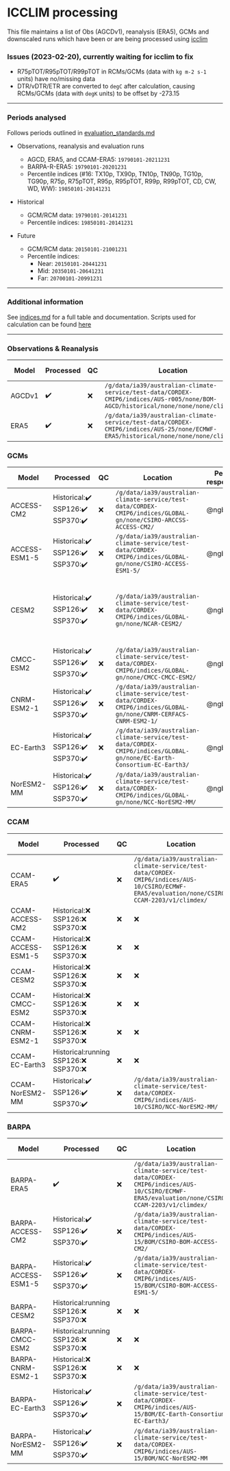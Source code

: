 # ICCLIM processing

This file maintains a list of Obs (AGCDv1), reanalysis (ERA5), GCMs and downscaled runs which have been or are being processed using [icclim](https://github.com/AusClimateService/indices)

### Issues (2023-02-20), currently waiting for icclim to fix
- R75pTOT/R95pTOT/R99pTOT in RCMs/GCMs (data with `kg m-2 s-1` units) have no/missing data
- DTR/vDTR/ETR are converted to `degC` after calculation, causing RCMs/GCMs (data with `degK` units) to be offset by -273.15
---
### Periods analysed
Follows periods outlined in [evaluation_standards.md](https://github.com/AusClimateService/ccam-evaluation/blob/main/evaluation_standards.md)

- Observations, reanalysis and evaluation runs
  - AGCD, ERA5, and CCAM-ERA5: `19790101-20211231`
  - BARPA-R-ERA5: `19790101-20201231`
  - Percentile indices (#16: TX10p, TX90p, TN10p, TN90p, TG10p, TG90p, R75p, R75pTOT, R95p, R95pTOT, R99p, R99pTOT, CD, CW, WD, WW): `19850101-20141231`

- Historical
  - GCM/RCM data: `19790101-20141231`
  - Percentile indices: `19850101-20141231`

- Future
  - GCM/RCM data: `20150101-21001231`
  - Percentile indices: 
    - Near: `20150101-20441231`
    - Mid: `20350101-20641231`
    - Far: `20700101-20991231`
---
### Additional information

See [indices.md](https://github.com/AusClimateService/model-evaluation/blob/master/indices.md) for a full table and documentation. Scripts used for calculation can be found [here](https://github.com/AusClimateService/ccam-evaluation/tree/main/bxn599/icclim_indices)

---
### Observations & Reanalysis
| Model | Processed | QC | Location | Person responsible | Notes |
| - | - | - | - | - | - |
| AGCDv1 | :heavy_check_mark: | :x: | `/g/data/ia39/australian-climate-service/test-data/CORDEX-CMIP6/indices/AUS-r005/none/BOM-AGCD/historical/none/none/none/climdex/` | @ngben | Missing `tas` |
| ERA5 | :heavy_check_mark: | :x: | `/g/data/ia39/australian-climate-service/test-data/CORDEX-CMIP6/indices/AUS-25/none/ECMWF-ERA5/historical/none/none/none/climdex/` | @ngben | - |

### GCMs
| Model | Processed | QC | Location | Person responsible | Notes |
| - | - | - | - | - | - |
| ACCESS-CM2 | Historical::heavy_check_mark:<br>SSP126::heavy_check_mark:<br>SSP370::heavy_check_mark: | :x: | `/g/data/ia39/australian-climate-service/test-data/CORDEX-CMIP6/indices/GLOBAL-gn/none/CSIRO-ARCCSS-ACCESS-CM2/` | @ngben | - |
| ACCESS-ESM1-5 | Historical::heavy_check_mark:<br>SSP126::heavy_check_mark:<br>SSP370::heavy_check_mark: | :x: | `/g/data/ia39/australian-climate-service/test-data/CORDEX-CMIP6/indices/GLOBAL-gn/none/CSIRO-ACCESS-ESM1-5/` | @ngben | - |
| CESM2  | Historical::heavy_check_mark:<br>SSP126::heavy_check_mark:<br>SSP370::heavy_check_mark: | :x: | `/g/data/ia39/australian-climate-service/test-data/CORDEX-CMIP6/indices/GLOBAL-gn/none/NCAR-CESM2/` | @ngben | `pr` and `tas` indices calculated, missing historical daily `tasmax` and `tasmin` |
| CMCC-ESM2 | Historical::heavy_check_mark:<br>SSP126::heavy_check_mark:<br>SSP370::heavy_check_mark: | :x: | `/g/data/ia39/australian-climate-service/test-data/CORDEX-CMIP6/indices/GLOBAL-gn/none/CMCC-CMCC-ESM2/` | @ngben | - |
| CNRM-ESM2-1 | Historical::heavy_check_mark:<br>SSP126::heavy_check_mark:<br>SSP370::heavy_check_mark: | :x: | `/g/data/ia39/australian-climate-service/test-data/CORDEX-CMIP6/indices/GLOBAL-gn/none/CNRM-CERFACS-CNRM-ESM2-1/` | @ngben | - |
| EC-Earth3 | Historical::heavy_check_mark:<br>SSP126::heavy_check_mark:<br>SSP370::heavy_check_mark: | :x: | `/g/data/ia39/australian-climate-service/test-data/CORDEX-CMIP6/indices/GLOBAL-gn/none/EC-Earth-Consortium-EC-Earth3/` | @ngben | - |
| NorESM2-MM | Historical::heavy_check_mark:<br>SSP126::heavy_check_mark:<br>SSP370::heavy_check_mark: | :x: | `/g/data/ia39/australian-climate-service/test-data/CORDEX-CMIP6/indices/GLOBAL-gn/none/NCC-NorESM2-MM/` | @ngben | - |

### CCAM
| Model | Processed | QC | Location | Person responsible | Notes |
| - | - | - | - | - | - |
| CCAM-ERA5 | :heavy_check_mark: | :x: | `/g/data/ia39/australian-climate-service/test-data/CORDEX-CMIP6/indices/AUS-10/CSIRO/ECMWF-ERA5/evaluation/none/CSIRO-CCAM-2203/v1/climdex/` | @ngben | - |
| CCAM-ACCESS-CM2 | Historical::x:<br>SSP126::x:<br>SSP370::x: | :x: | :x: | @ngben | - |
| CCAM-ACCESS-ESM1-5 | Historical::x:<br>SSP126::x:<br>SSP370::x: | :x: | :x: | @ngben | - |
| CCAM-CESM2 | Historical::x:<br>SSP126::x:<br>SSP370::x: | :x: | :x: | @ngben | - |
| CCAM-CMCC-ESM2 | Historical::x:<br>SSP126::x:<br>SSP370::x: | :x: | :x: | @ngben | - |
| CCAM-CNRM-ESM2-1 | Historical::x:<br>SSP126::x:<br>SSP370::x: | :x: | :x: | @ngben | - |
| CCAM-EC-Earth3 | Historical:running<br>SSP126::x:<br>SSP370::x: | :x: | :x: | @ngben | - |
| CCAM-NorESM2-MM | Historical::heavy_check_mark:<br>SSP126::heavy_check_mark:<br>SSP370::heavy_check_mark: | :x: | `/g/data/ia39/australian-climate-service/test-data/CORDEX-CMIP6/indices/AUS-10/CSIRO/NCC-NorESM2-MM/` | @ngben | - |

### BARPA
| Model | Processed | QC | Location | Person responsible | Notes |
| - | - | - | - | - | - |
| BARPA-ERA5 | :heavy_check_mark: | :x: | `/g/data/ia39/australian-climate-service/test-data/CORDEX-CMIP6/indices/AUS-10/CSIRO/ECMWF-ERA5/evaluation/none/CSIRO-CCAM-2203/v1/climdex/` | @chunhsusu | - |
| BARPA-ACCESS-CM2 | Historical::heavy_check_mark:<br>SSP126::heavy_check_mark:<br>SSP370::heavy_check_mark: | :x: | `/g/data/ia39/australian-climate-service/test-data/CORDEX-CMIP6/indices/AUS-15/BOM/CSIRO-BOM-ACCESS-CM2/` | @ngben, @EmmaHoward | - |
| BARPA-ACCESS-ESM1-5 | Historical::heavy_check_mark:<br>SSP126::heavy_check_mark:<br>SSP370::heavy_check_mark: | :x: | `/g/data/ia39/australian-climate-service/test-data/CORDEX-CMIP6/indices/AUS-15/BOM/CSIRO-BOM-ACCESS-ESM1-5/` | @ngben, @EmmaHoward | - |
| BARPA-CESM2 | Historical:running<br>SSP126::x:<br>SSP370::x: | :x: | :x: | @ngben | - |
| BARPA-CMCC-ESM2 | Historical:running<br>SSP126::x:<br>SSP370::x: | :x: | :x: | @ngben | - |
| BARPA-CNRM-ESM2-1 | Historical::x:<br>SSP126::x:<br>SSP370::x: | :x: | :x: | - | - |
| BARPA-EC-Earth3 | Historical::heavy_check_mark:<br>SSP126::heavy_check_mark:<br>SSP370::heavy_check_mark: | :x: | `/g/data/ia39/australian-climate-service/test-data/CORDEX-CMIP6/indices/AUS-15/BOM/EC-Earth-Consortium-EC-Earth3/` | @ngben, @EmmaHoward | - |
| BARPA-NorESM2-MM | Historical::heavy_check_mark:<br>SSP126::heavy_check_mark:<br>SSP370::heavy_check_mark: | :x: | `/g/data/ia39/australian-climate-service/test-data/CORDEX-CMIP6/indices/AUS-15/BOM/NCC-NorESM2-MM` | @ngben | - |
